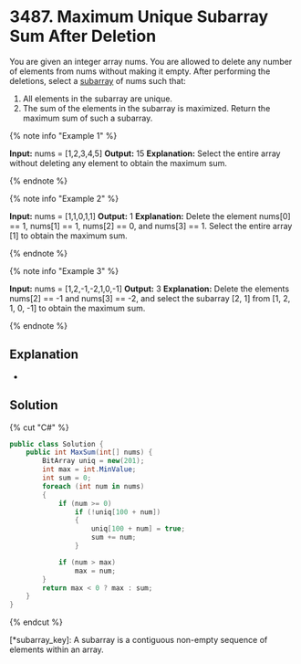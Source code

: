 # 3487. Maximum Unique Subarray Sum After Deletion

You are given an integer array nums. You are allowed to delete any number of elements from nums without making it empty. After performing the deletions, select a [subarray](*subarray_key) of nums such that: 

1. All elements in the subarray are unique.
2. The sum of the elements in the subarray is maximized.
Return the maximum sum of such a subarray.

{% note info "Example 1" %}

**Input:** nums = [1,2,3,4,5]
**Output:** 15
**Explanation:** Select the entire array without deleting any element to obtain the maximum sum.

{% endnote %}

{% note info "Example 2" %}

**Input:** nums = [1,1,0,1,1]
**Output:** 1
**Explanation:** Delete the element nums[0] == 1, nums[1] == 1, nums[2] == 0, and nums[3] == 1. Select the entire array [1] to obtain the maximum sum.

{% endnote %}

{% note info "Example 3" %}

**Input:** nums = [1,2,-1,-2,1,0,-1]
**Output:** 3
**Explanation:** Delete the elements nums[2] == -1 and nums[3] == -2, and select the subarray [2, 1] from [1, 2, 1, 0, -1] to obtain the maximum sum.

{% endnote %}

## Explanation
-

## Solution
{% cut "C#" %}
```cs
public class Solution {
    public int MaxSum(int[] nums) {
        BitArray uniq = new(201);
        int max = int.MinValue;
        int sum = 0;
        foreach (int num in nums)
        {
            if (num >= 0)
                if (!uniq[100 + num])
                {
                    uniq[100 + num] = true;
                    sum += num;
                }

            if (num > max)
                max = num;
        }
        return max < 0 ? max : sum;
    }
}
```
{% endcut %}

[*subarray_key]: A subarray is a contiguous non-empty sequence of elements within an array.